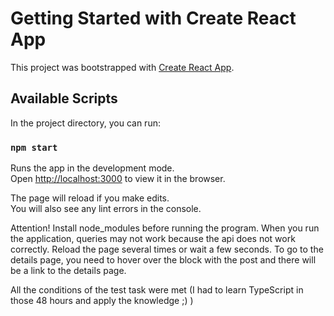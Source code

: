 # Getting Started with Create React App

This project was bootstrapped with [Create React App](https://github.com/facebook/create-react-app).

## Available Scripts

In the project directory, you can run:

### `npm start`

Runs the app in the development mode.\
Open [http://localhost:3000](http://localhost:3000) to view it in the browser.

The page will reload if you make edits.\
You will also see any lint errors in the console.

Attention! 
Install node_modules before running the program. 
When you run the application, queries may not work because the api does not work correctly. Reload the page several times or wait a few seconds. 
To go to the details page, you need to hover over the block with the post and there will be a link to the details page.

All the conditions of the test task were met (I had to learn TypeScript in those 48 hours and apply the knowledge ;) )
